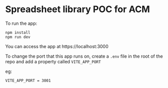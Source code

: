 # Spreadsheet library POC for ACM

To run the app:

```
npm install
npm run dev 
```

You can access the app at https://localhost:3000

To change the port that this app runs on, create a `.env` file in the root of the repo and add a property called `VITE_APP_PORT`

eg:

```
VITE_APP_PORT = 3001
```
